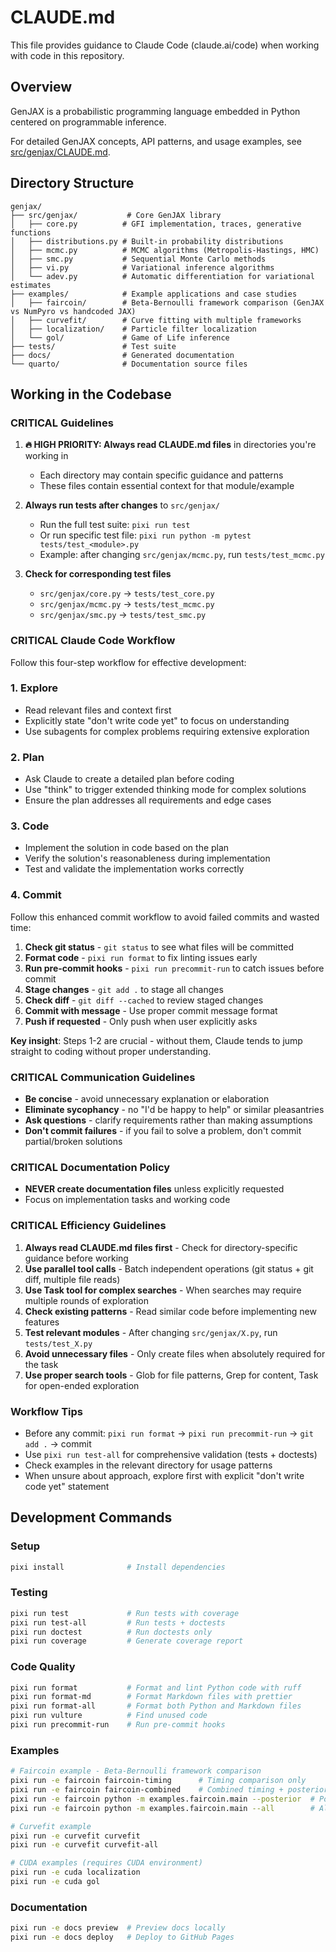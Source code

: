 # CLAUDE.md

This file provides guidance to Claude Code (claude.ai/code) when working with code in this repository.

## Overview

GenJAX is a probabilistic programming language embedded in Python centered on programmable inference.

For detailed GenJAX concepts, API patterns, and usage examples, see [src/genjax/CLAUDE.md](src/genjax/CLAUDE.md).

## Directory Structure

```
genjax/
├── src/genjax/           # Core GenJAX library
│   ├── core.py          # GFI implementation, traces, generative functions
│   ├── distributions.py # Built-in probability distributions
│   ├── mcmc.py          # MCMC algorithms (Metropolis-Hastings, HMC)
│   ├── smc.py           # Sequential Monte Carlo methods
│   ├── vi.py            # Variational inference algorithms
│   └── adev.py          # Automatic differentiation for variational estimates
├── examples/            # Example applications and case studies
│   ├── faircoin/        # Beta-Bernoulli framework comparison (GenJAX vs NumPyro vs handcoded JAX)
│   ├── curvefit/        # Curve fitting with multiple frameworks
│   ├── localization/    # Particle filter localization
│   └── gol/             # Game of Life inference
├── tests/               # Test suite
├── docs/                # Generated documentation
└── quarto/              # Documentation source files
```

## Working in the Codebase

### CRITICAL Guidelines

1. **🔥 HIGH PRIORITY: Always read CLAUDE.md files** in directories you're working in

   - Each directory may contain specific guidance and patterns
   - These files contain essential context for that module/example

2. **Always run tests after changes** to `src/genjax/`

   - Run the full test suite: `pixi run test`
   - Or run specific test file: `pixi run python -m pytest tests/test_<module>.py`
   - Example: after changing `src/genjax/mcmc.py`, run `tests/test_mcmc.py`

3. **Check for corresponding test files**
   - `src/genjax/core.py` → `tests/test_core.py`
   - `src/genjax/mcmc.py` → `tests/test_mcmc.py`
   - `src/genjax/smc.py` → `tests/test_smc.py`

### CRITICAL Claude Code Workflow

Follow this four-step workflow for effective development:

### 1. Explore

- Read relevant files and context first
- Explicitly state "don't write code yet" to focus on understanding
- Use subagents for complex problems requiring extensive exploration

### 2. Plan

- Ask Claude to create a detailed plan before coding
- Use "think" to trigger extended thinking mode for complex solutions
- Ensure the plan addresses all requirements and edge cases

### 3. Code

- Implement the solution in code based on the plan
- Verify the solution's reasonableness during implementation
- Test and validate the implementation works correctly

### 4. Commit

Follow this enhanced commit workflow to avoid failed commits and wasted time:

1. **Check git status** - `git status` to see what files will be committed
2. **Format code** - `pixi run format` to fix linting issues early
3. **Run pre-commit hooks** - `pixi run precommit-run` to catch issues before commit
4. **Stage changes** - `git add .` to stage all changes
5. **Check diff** - `git diff --cached` to review staged changes
6. **Commit with message** - Use proper commit message format
7. **Push if requested** - Only push when user explicitly asks

**Key insight**: Steps 1-2 are crucial - without them, Claude tends to jump straight to coding without proper understanding.

### CRITICAL Communication Guidelines

- **Be concise** - avoid unnecessary explanation or elaboration
- **Eliminate sycophancy** - no "I'd be happy to help" or similar pleasantries
- **Ask questions** - clarify requirements rather than making assumptions
- **Don't commit failures** - if you fail to solve a problem, don't commit partial/broken solutions

### CRITICAL Documentation Policy

- **NEVER create documentation files** unless explicitly requested
- Focus on implementation tasks and working code

### CRITICAL Efficiency Guidelines

1. **Always read CLAUDE.md files first** - Check for directory-specific guidance before working
2. **Use parallel tool calls** - Batch independent operations (git status + git diff, multiple file reads)
3. **Use Task tool for complex searches** - When searches may require multiple rounds of exploration
4. **Check existing patterns** - Read similar code before implementing new features
5. **Test relevant modules** - After changing `src/genjax/X.py`, run `tests/test_X.py`
6. **Avoid unnecessary files** - Only create files when absolutely required for the task
7. **Use proper search tools** - Glob for file patterns, Grep for content, Task for open-ended exploration

### Workflow Tips

- Before any commit: `pixi run format` → `pixi run precommit-run` → `git add .` → commit
- Use `pixi run test-all` for comprehensive validation (tests + doctests)
- Check examples in the relevant directory for usage patterns
- When unsure about approach, explore first with explicit "don't write code yet" statement

## Development Commands

### Setup

```bash
pixi install              # Install dependencies
```

### Testing

```bash
pixi run test             # Run tests with coverage
pixi run test-all         # Run tests + doctests
pixi run doctest          # Run doctests only
pixi run coverage         # Generate coverage report
```

### Code Quality

```bash
pixi run format           # Format and lint Python code with ruff
pixi run format-md        # Format Markdown files with prettier
pixi run format-all       # Format both Python and Markdown files
pixi run vulture          # Find unused code
pixi run precommit-run    # Run pre-commit hooks
```

### Examples

```bash
# Faircoin example - Beta-Bernoulli framework comparison
pixi run -e faircoin faircoin-timing      # Timing comparison only
pixi run -e faircoin faircoin-combined    # Combined timing + posterior figure (recommended)
pixi run -e faircoin python -m examples.faircoin.main --posterior  # Posterior comparison only
pixi run -e faircoin python -m examples.faircoin.main --all        # All figures

# Curvefit example
pixi run -e curvefit curvefit
pixi run -e curvefit curvefit-all

# CUDA examples (requires CUDA environment)
pixi run -e cuda localization
pixi run -e cuda gol
```

### Documentation

```bash
pixi run -e docs preview  # Preview docs locally
pixi run -e docs deploy   # Deploy to GitHub Pages
```
